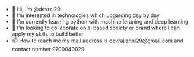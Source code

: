 - 👋 Hi, I’m @devraj29
- 👀 I’m interested in technologies which upgarding day by day
- 🌱 I’m currently learning python with machine leraning and deep learning
- 💞️ I’m looking to collaborate on ai based society or brand where i can apply my skills to build better
- 📫 How to reach me my mail address is devrajjanni29@gmail.com and contact number 9700040029

<!---
devraj29/devraj29 is a ✨ special ✨ repository because its `README.md` (this file) appears on your GitHub profile.
You can click the Preview link to take a look at your changes.
--->
